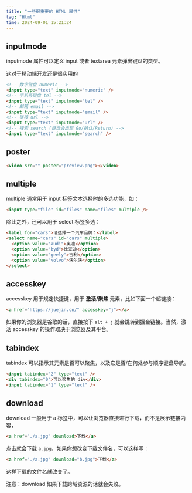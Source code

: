 ```yaml
---
title: "一些很重要的 HTML 属性"
tag: "Html"
time: 2024-09-01 15:21:24
---
```


## inputmode

inputmode 属性可以定义 input 或者 textarea 元素弹出键盘的类型。

这对于移动端开发还是很实用的

```html
<!-- 数字键盘 numeric -->
<input type="text" inputmode="numeric" />
<!-- 手机号键盘 tel -->
<input type="text" inputmode="tel" />
<!-- 邮箱 email -->
<input type="text" inputmode="email" />
<!-- 链接 url -->
<input type="text" inputmode="url" />
<!-- 搜索 search (键盘会出现 Go/确认/Return) -->
<input type="text" inputmode="search" />
```

## poster

```html
<video src="" poster="preview.png"></video>
```

## multiple

multiple 通常用于 input 标签文本选择时的多选功能，如：

```html
<input type="file" id="files" name="files" multiple />
```

除此之外，还可以用于 select 标签多选：

```html
<label for="cars">请选择一个汽车品牌：</label>
<select name="cars" id="cars" multiple>
  <option value="audi">奥迪</option>
  <option value="byd">比亚迪</option>
  <option value="geely">吉利</option>
  <option value="volvo">沃尔沃</option>
</select>
```

## accesskey

accesskey 用于规定快捷键，用于 **激活/聚焦** 元素，比如下面一个超链接：

```html
<a href="https://juejin.cn/" accesskey="j"></a>
```

如果你的浏览器是谷歌的话，直接按下 `alt + j` 就会跳转到掘金链接。当然，激活 accesskey 的操作取决于浏览器及其平台。

## tabindex

tabindex 可以指示其元素是否可以聚焦，以及它是否/在何处参与顺序键盘导航。

```html
<input tabindex="2" type="text" />
<div tabindex="0">可以聚焦的 div</div>
<input tabindex="1" type="text" />
```

## download

download 一般用于 a 标签中，可以让浏览器直接进行下载，而不是展示链接内容，

```html
<a href="./a.jpg" download>下载</a>
```

点击就会下载 `a.jpg`，如果你想改变下载文件名，可以这样写：

```html
<a href="./a.jpg" download="b.jpg">下载</a>
```

这样下载的文件名就改变了。

注意：download 如果下载跨域资源的话就会失败。
